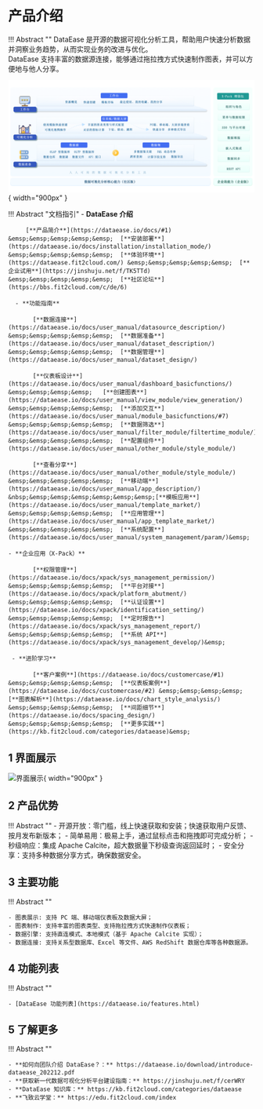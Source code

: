 # 产品介绍

!!! Abstract ""
    DataEase 是开源的数据可视化分析工具，帮助用户快速分析数据并洞察业务趋势，从而实现业务的改进与优化。  
    DataEase 支持丰富的数据源连接，能够通过拖拉拽方式快速制作图表，并可以方便地与他人分享。

![功能架构图](./newimg/product_acceptance/功能架构图.PNG){ width="900px" }


!!! Abstract "文档指引"
    - **DataEase 介绍**    

         [**产品简介**](https://dataease.io/docs/#1) &emsp;&emsp;&emsp;&emsp;&emsp;  [**安装部署**](https://dataease.io/docs/installation/installation_mode/) &emsp;&emsp;&emsp;&emsp;&emsp;  [**体验环境**](https://dataease.fit2cloud.com/) &emsp;&emsp;&emsp;&emsp;&emsp;  [**企业试用**](https://jinshuju.net/f/TK5TTd) &emsp;&emsp;&emsp;&emsp;&emsp;  [**社区论坛**](https://bbs.fit2cloud.com/c/de/6)

      - **功能指南**

           [**数据连接**](https://dataease.io/docs/user_manual/datasource_description/) &emsp;&emsp;&emsp;&emsp;&emsp;  [**数据准备**](https://dataease.io/docs/user_manual/dataset_description/) &emsp;&emsp;&emsp;&emsp;&emsp;  [**数据管理**](https://dataease.io/docs/user_manual/dataset_design/)  

           [**仪表板设计**](https://dataease.io/docs/user_manual/dashboard_basicfunctions/)  &emsp;&emsp;&emsp;&emsp;   [**创建图表**](https://dataease.io/docs/user_manual/view_module/view_generation/) &emsp;&emsp;&emsp;&emsp;&emsp;  [**添加交互**](https://dataease.io/docs/user_manual/module_basicfunctions/#7) &emsp;&emsp;&emsp;&emsp;&emsp;  [**数据筛选**](https://dataease.io/docs/user_manual/filter_module/filtertime_module/) &emsp;&emsp;&emsp;&emsp;&emsp;  [**配置组件**](https://dataease.io/docs/user_manual/other_module/style_module/)

           [**查看分享**](https://dataease.io/docs/user_manual/other_module/style_module/) &emsp;&emsp;&emsp;&emsp;&emsp;  [**移动端**](https://dataease.io/docs/user_manual/app_description/)   &nbsp;&emsp;&emsp;&emsp;&emsp;&emsp;&emsp;[**模板应用**](https://dataease.io/docs/user_manual/template_market/) &emsp;&emsp;&emsp;&emsp;&emsp;  [**应用管理**](https://dataease.io/docs/user_manual/app_template_market/) &emsp;&emsp;&emsp;&emsp;&emsp;  [**系统配置**](https://dataease.io/docs/user_manual/system_management/param/)&emsp;

    - **企业应用（X-Pack）**

           [**权限管理**](https://dataease.io/docs/xpack/sys_management_permission/) &emsp;&emsp;&emsp;&emsp;&emsp;  [**平台对接**](https://dataease.io/docs/xpack/platform_abutment/) &emsp;&emsp;&emsp;&emsp;&emsp;  [**认证设置**](https://dataease.io/docs/xpack/identification_setting/) &emsp;&emsp;&emsp;&emsp;&emsp;  [**定时报告**](https://dataease.io/docs/xpack/sys_management_report/) &emsp;&emsp;&emsp;&emsp;&emsp;  [**系统 API**](https://dataease.io/docs/xpack/sys_management_develop/)&emsp;

     - **进阶学习** 

           [**客户案例**](https://dataease.io/docs/customercase/#1) &emsp;&emsp;&emsp;&emsp;&emsp;  [**仪表板案例**](https://dataease.io/docs/customercase/#2) &emsp;&emsp;&emsp;&emsp;  [**图表解析**](https://dataease.io/docs/chart_style_analysis/) &emsp;&emsp;&emsp;&emsp;&emsp;  [**间距细节**](https://dataease.io/docs/spacing_design/) &emsp;&emsp;&emsp;&emsp;&emsp;  [**更多实践**](https://kb.fit2cloud.com/categories/dataease)&emsp;

## 1 界面展示

![界面展示](./img/index/界面展示.gif){ width="900px" }

## 2 产品优势

!!! Abstract ""
    - 开源开放：零门槛，线上快速获取和安装；快速获取用户反馈、按月发布新版本；
    - 简单易用：极易上手，通过鼠标点击和拖拽即可完成分析；
    - 秒级响应：集成 Apache Calcite，超大数据量下秒级查询返回延时；
    - 安全分享：支持多种数据分享方式，确保数据安全。

## 3 主要功能

!!! Abstract ""

    - 图表展示: 支持 PC 端、移动端仪表板及数据大屏；
    - 图表制作: 支持丰富的图表类型、支持拖拉拽方式快速制作仪表板；
    - 数据引擎: 支持直连模式、本地模式（基于 Apache Calcite 实现）；
    - 数据连接: 支持关系型数据库、Excel 等文件、AWS RedShift 数据仓库等各种数据源。

## 4 功能列表

!!! Abstract ""

    - [DataEase 功能列表](https://dataease.io/features.html)

## 5 了解更多

!!! Abstract ""

    - **如何向团队介绍 DataEase？：** https://dataease.io/download/introduce-dataease_202212.pdf
    - **获取新一代数据可视化分析平台建设指南：** https://jinshuju.net/f/cerWRY
    - **DataEase 知识库：** https://kb.fit2cloud.com/categories/dataease
    - **飞致云学堂：** https://edu.fit2cloud.com/index